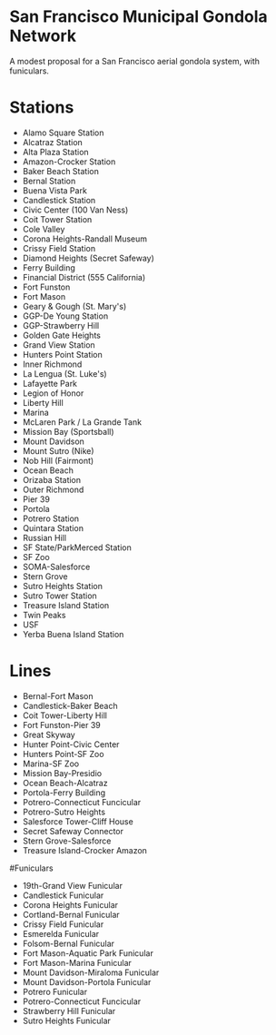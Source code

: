 # San Francisco Municipal Gondola Network
A modest proposal for a San Francisco aerial gondola system, with funiculars.

# Stations
- Alamo Square Station
- Alcatraz Station
- Alta Plaza Station
- Amazon-Crocker Station
- Baker Beach Station
- Bernal Station
- Buena Vista Park
- Candlestick Station
- Civic Center (100 Van Ness)
- Coit Tower Station
- Cole Valley
- Corona Heights-Randall Museum
- Crissy Field Station
- Diamond Heights (Secret Safeway)
- Ferry Building
- Financial District (555 California)
- Fort Funston
- Fort Mason
- Geary & Gough (St. Mary's)
- GGP-De Young Station
- GGP-Strawberry Hill
- Golden Gate Heights
- Grand View Station
- Hunters Point Station
- Inner Richmond
- La Lengua (St. Luke's)
- Lafayette Park
- Legion of Honor
- Liberty Hill
- Marina
- McLaren Park / La Grande Tank
- Mission Bay (Sportsball)
- Mount Davidson
- Mount Sutro (Nike)
- Nob Hill (Fairmont)
- Ocean Beach
- Orizaba Station
- Outer Richmond
- Pier 39
- Portola
- Potrero Station
- Quintara Station
- Russian Hill
- SF State/ParkMerced Station
- SF Zoo
- SOMA-Salesforce
- Stern Grove
- Sutro Heights Station
- Sutro Tower Station
- Treasure Island Station
- Twin Peaks
- USF
- Yerba Buena Island Station

# Lines
- Bernal-Fort Mason
- Candlestick-Baker Beach
- Coit Tower-Liberty Hill
- Fort Funston-Pier 39
- Great Skyway
- Hunter Point-Civic Center
- Hunters Point-SF Zoo
- Marina-SF Zoo
- Mission Bay-Presidio
- Ocean Beach-Alcatraz
- Portola-Ferry Building
- Potrero-Connecticut Funcicular
- Potrero-Sutro Heights
- Salesforce Tower-Cliff House
- Secret Safeway Connector
- Stern Grove-Salesforce
- Treasure Island-Crocker Amazon

#Funiculars
- 19th-Grand View Funicular
- Candlestick Funicular
- Corona Heights Funicular
- Cortland-Bernal Funicular
- Crissy Field Funicular
- Esmerelda Funicular
- Folsom-Bernal Funicular
- Fort Mason-Aquatic Park Funicular
- Fort Mason-Marina Funicular
- Mount Davidson-Miraloma Funicular
- Mount Davidson-Portola Funicular
- Potrero Funicular
- Potrero-Connecticut Funcicular
- Strawberry Hill Funicular
- Sutro Heights Funicular
